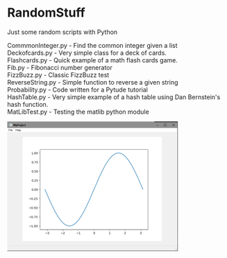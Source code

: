 # RandomStuff
Just some random scripts with Python

CommmonInteger.py - Find the common integer given a list  
Deckofcards.py    - Very simple class for a deck of cards.  
Flashcards.py     - Quick example of a math flash cards game.  
Fib.py            - Fibonacci number generator  
FizzBuzz.py       - Classic FizzBuzz test  
ReverseString.py  - Simple function to reverse a given string  
Probability.py    - Code written for a Pytude tutorial  
HashTable.py      - Very simple example of a hash table using Dan Bernstein's hash function.  
MatLibTest.py     - Testing the matlib python module  

![SCREENSHOT1](https://github.com/harmonyideas/RandomStuff/blob/master/IMG/matlib1.PNG)  


